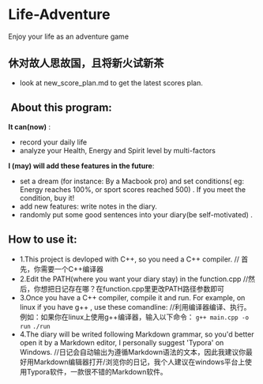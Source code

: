 # Life-Adventure
Enjoy your life as an adventure game

## 休对故人思故国，且将新火试新茶
+ look at new_score_plan.md to get the latest scores plan.

##  About this program:
**It can(now)** :
+ record your daily life
+ analyze your Health, Energy and Spirit level by multi-factors

**I  (may) will add these features in the future**: 
+ set a dream (for instance: By a Macbook pro) and set conditions( eg: Energy reaches 100%, or sport scores reached 500) . If you meet the condition, buy it!
+ add new features: write notes in the diary.
+ randomly put some good sentences into your diary(be self-motivated) .

## How to use it:
+ 1.This project is devloped with C++, so you need a C++ compiler. // 首先，你需要一个C++编译器
+ 2.Edit the PATH(where you want your diary stay) in the function.cpp //然后，你想把日记存在哪？在function.cpp里更改PATH路径参数即可
+ 3.Once you have a C++ compiler, compile it and run. For example, on linux if you have g++ , use these comandline:
//利用编译器编译、执行。例如：如果你在linux上使用g++编译器，输入以下命令：
`g++ main.cpp -o run`
`./run`
+ 4.The diary will be writed following Markdown grammar, so you'd better open it by a Markdown editor, I personally suggest 'Typora' on Windows. //日记会自动输出为遵循Markdown语法的文本，因此我建议你最好用Markdown编辑器打开/浏览你的日记，我个人建议在windows平台上使用Typora软件，一款很不错的Markdown软件。
